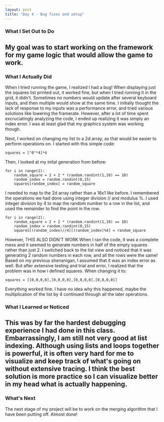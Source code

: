 ```yaml
---
layout: post
title: "Day 4 - Bug fixes and setup"
---
```


### What I Set Out to Do
My goal was to start working on the framework for my game logic that would allow the game to work.
---

### What I Actually Did

When I tried running the game, I realized I had a bug! When displaying just the squares list printed out, it worked fine, but when I tried running it in the grid, it didn't. Sometimes no numbers would update after several keyboard inputs, and then multiple would show at the same time. I initially thought the lack of response to my inputs was a performance error, and tried various solutions like lowering the framerate. However, after a lot of time spent excruciatingly analyzing the code, I ended up realizing it was simply an index error. I was at least glad that my graphics system was working though.

Next, I worked on changing my list to a 2d array, as that would be easier to perform operations on.
I started with this simple code:
~~~
squares = ["0"*4]*4
~~~
Then, I looked at my inital generation from before:
~~~
for i in range(2):
    random_square = 2 + 2 * (random.randint(1,10) == 10)
    random_index = random.randint(0,15) 
    squares[random_index] = random_square
~~~
I needed to map to the 2d array rather than a 16x1 like before. I remembered the operations we had done using integer division // and modulus %. I used integer division by 4 to map the random number to a row in the list, and used the remainder to find the point in the row. 
~~~
for i in range(2):
    random_square = 2 + 2 * (random.randint(1,10) == 10)
    random_index = random.randint(0,15) 
    squares[(random_index)//4][(random_index)%4] = random_square
~~~
However, THIS ALSO DIDN'T WORK
When I ran the code, it was a complete mess and it seemed to generate numbers in half of the empty squares rather than just 2. I switched back to the list view and noticed that it was generating 2 random numbers in each row, and all the rows were the same! Based on my previous shenanigan, I assumed that it was an index error as well. But after extensive testing and trial and error, I realized that the problem was in how i defined squares. When changing it to:
~~~
squares = [[0,0,0,0],[0,0,0,0],[0,0,0,0],[0,0,0,0]]
~~~
Everything worked fine. I have no idea why this happened, maybe the multiplication of the list by 4 continued through all the later operations.

### What I Learned or Noticed
This was by far the hardest debugging experience I had done in this class. Embarrassingly, I am still not very good at list indexing. Although using lists and loops together is powerful, it is often very hard for me to visualize and keep track of what's going on without extensive tracing. I think the best solution is more practice so I can visualize better in my head what is actually happening.
---

### What's Next

The next stage of my project will be to work on the merging algorithm that I have been putting off. Almost done!
